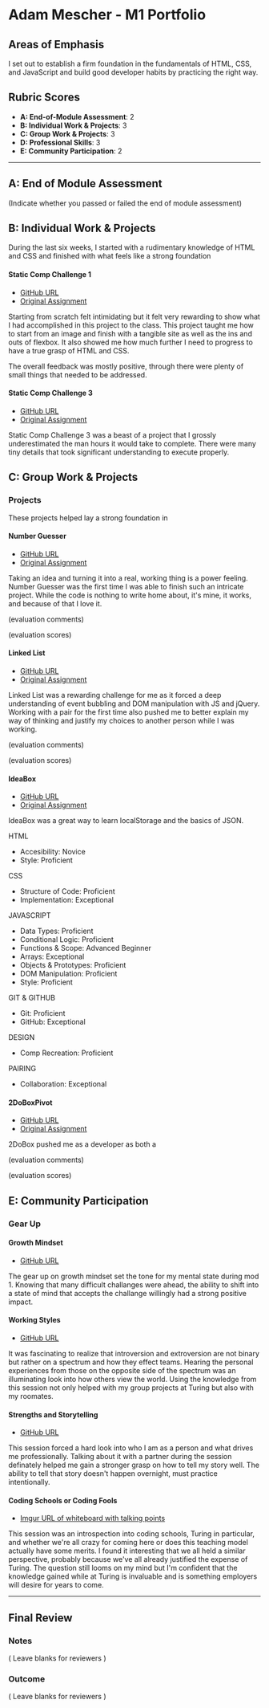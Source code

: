 # Adam Mescher - M1 Portfolio

## Areas of Emphasis

I set out to establish a firm foundation in the fundamentals of HTML, CSS, and JavaScript and build good developer habits by practicing the right way.  

## Rubric Scores

* **A: End-of-Module Assessment**: 2
* **B: Individual Work & Projects**: 3
* **C: Group Work & Projects**: 3
* **D: Professional Skills**: 3 
* **E: Community Participation**: 2

-----------------------

## A: End of Module Assessment

(Indicate whether you passed or failed the end of module assessment)


## B: Individual Work & Projects

During the last six weeks, I started with a rudimentary knowledge of HTML and CSS and finished with what feels like a strong foundation 

#### Static Comp Challenge 1

* [GitHub URL](https://github.com/AdamMescher/ad-comp-challenge-1)
* [Original Assignment](http://frontend.turing.io/projects/m1-static-comp-1.html)

Starting from scratch felt intimidating but it felt very rewarding to show what I had accomplished in this project to the class. This project taught me how to start from an image and finish with a tangible site as well as the ins and outs of flexbox. It also showed me how much further I need to progress to have a true grasp of HTML and CSS. 

The overall feedback was mostly positive, through there were plenty of small things that needed to be addressed.

#### Static Comp Challenge 3

* [GitHub URL](https://github.com/AdamMescher/am-comp-challenge-3)
* [Original Assignment](http://frontend.turing.io/projects/m1-static-comp-3.html)

Static Comp Challenge 3 was a beast of a project that I grossly underestimated the man hours it would take to complete. There were many tiny details that took significant understanding to execute properly. 


## C: Group Work & Projects

### Projects

These projects helped lay a strong foundation in 

#### Number Guesser

* [GitHub URL](https://github.com/AdamMescher/number-guesser/blob/master/README.md)
* [Original Assignment](http://frontend.turing.io/projects/number-guesser.html)

Taking an idea and turning it into a real, working thing is a power feeling. Number Guesser was the first time I was able to finish such an intricate project. While the code is nothing to write home about, it's mine, it works, and because of that I love it.  

(evaluation comments)

(evaluation scores)

#### Linked List

* [GitHub URL](https://github.com/AdamMescher/linked-list)
* [Original Assignment](http://frontend.turing.io/projects/linked-list.html)

Linked List was a rewarding challenge for me as it forced a deep understanding of event bubbling and DOM manipulation with JS and jQuery. Working with a pair for the first time also pushed me to better explain my way of thinking and justify my choices to another person while I was working. 

(evaluation comments)

(evaluation scores)

#### IdeaBox

* [GitHub URL](https://github.com/AdamMescher/ideabox)
* [Original Assignment](http://frontend.turing.io/projects/ideabox.html)

IdeaBox was a great way to learn localStorage and the basics of JSON. 

HTML
* Accesibility: Novice
* Style: Proficient

CSS
* Structure of Code: Proficient
* Implementation: Exceptional

JAVASCRIPT
* Data Types: Proficient
* Conditional Logic: Proficient
* Functions & Scope: Advanced Beginner
* Arrays: Exceptional
* Objects & Prototypes: Proficient
* DOM Manipulation: Proficient
* Style: Proficient

GIT & GITHUB 
* Git: Proficient
* GitHub: Exceptional

DESIGN
* Comp Recreation: Proficient

PAIRING
* Collaboration: Exceptional

#### 2DoBoxPivot

* [GitHub URL](https://github.com/AdamMescher/2DoBox-Pivot)
* [Original Assignment](http://frontend.turing.io/projects/2DoBox-Pivot-Mod1.html)

2DoBox pushed me as a developer as both a 

(evaluation comments)

(evaluation scores)

## E: Community Participation

### Gear Up
#### Growth Mindset

* [GitHub URL](https://github.com/turingschool/gear-up/blob/master/Growth_Mindset_Facilitator_Guide.markdown)

The gear up on growth mindset set the tone for my mental state during mod 1. Knowing that many difficult challanges were ahead, the ability to shift into a state of mind that accepts the challange willingly had a strong positive impact.

#### Working Styles

* [GitHub URL](https://github.com/turingschool/gear-up/blob/master/introversion.markdown)

It was fascinating to realize that introversion and extroversion are not binary but rather on a spectrum and how they effect teams. Hearing the personal experiences from those on the opposite side of the spectrum was an illuminating look into how others view the world. Using the knowledge from this session not only helped with my group projects at Turing but also with my roomates.

#### Strengths and Storytelling

* [GitHub URL](https://github.com/turingschool/career-development-curriculum/blob/master/module_one/strengths_and_storytelling.md)

This session forced a hard look into who I am as a person and what drives me professionally. Talking about it with a partner during the session definately helped me gain a stronger grasp on how to tell my story well. The ability to tell that story doesn't happen overnight, must practice intentionally. 

#### Coding Schools or Coding Fools

* [Imgur URL of whiteboard with talking points](http://imgur.com/a/rjaPf)

This session was an introspection into coding schools, Turing in particular, and whether we're all crazy for coming here or does this teaching model actually have some merits. I found it interesting that we all held a similar perspective, probably because we've all already justified the expense of Turing. The question still looms on my mind but I'm confident that the knowledge gained while at Turing is invaluable and is something employers will desire for years to come. 

------------------

## Final Review

### Notes

( Leave blanks for reviewers )

### Outcome

( Leave blanks for reviewers )
